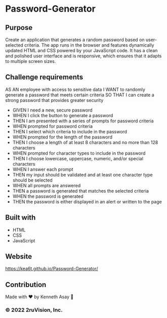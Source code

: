 # Password-Generator
## Purpose
Create an application that generates a random password based on user-selected criteria. The app runs in the browser and features dynamically updated HTML and CSS powered by your JavaScript code. It has a clean and polished user interface and is responsive, which ensures that it adapts to multiple screen sizes.

## Challenge requirements
AS AN employee with access to sensitive data
I WANT to randomly generate a password that meets certain criteria
SO THAT I can create a strong password that provides greater security


* GIVEN I need a new, secure password
* WHEN I click the button to generate a password
* THEN I am presented with a series of prompts for password criteria
* WHEN prompted for password criteria
* THEN I select which criteria to include in the password
* WHEN prompted for the length of the password
* THEN I choose a length of at least 8 characters and no more than 128 characters
* WHEN prompted for character types to include in the password
* THEN I choose lowercase, uppercase, numeric, and/or special characters
* WHEN I answer each prompt
* THEN my input should be validated and at least one character type should be selected
* WHEN all prompts are answered
* THEN a password is generated that matches the selected criteria
* WHEN the password is generated
* THEN the password is either displayed in an alert or written to the page


## Built with
* HTML
* CSS
* JavaScript

## Website
https://kea6t.github.io/Password-Generator/

## Contribution
Made with ❤️ by Kenneth Asay 🏃

###  &copy; 2022 2ruVision, Inc.
